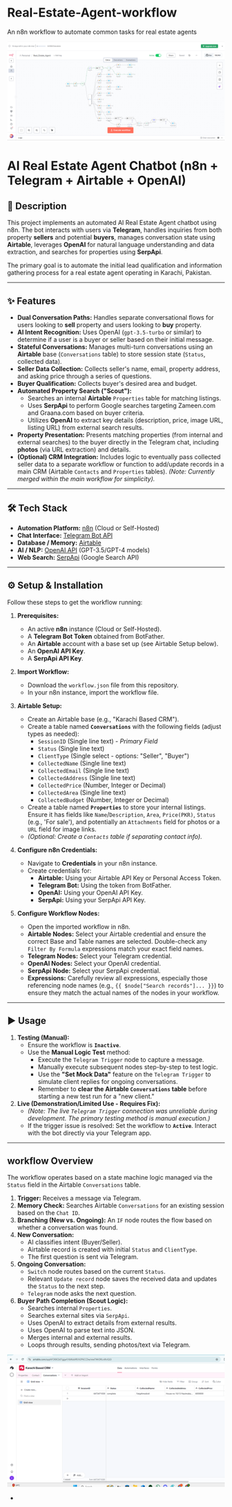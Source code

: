# Real-Estate-Agent-workflow
An n8n workflow to automate common tasks for real estate agents



![Brief description of the image](https://github.com/FAIQahm/Real-Estate-Agent-workflow/blob/fd90a809194b34bcfbb242aef9b271d0e2aa6e41/Screenshot%202025-10-23%20000723.png)



# AI Real Estate Agent Chatbot (n8n + Telegram + Airtable + OpenAI)

## 🚀 Description

This project implements an automated AI Real Estate Agent chatbot using n8n. The bot interacts with users via **Telegram**, handles inquiries from both property **sellers** and potential **buyers**, manages conversation state using **Airtable**, leverages **OpenAI** for natural language understanding and data extraction, and searches for properties using **SerpApi**.

The primary goal is to automate the initial lead qualification and information gathering process for a real estate agent operating in Karachi, Pakistan.

---

## ✨ Features

* **Dual Conversation Paths:** Handles separate conversational flows for users looking to **sell** property and users looking to **buy** property.
* **AI Intent Recognition:** Uses OpenAI (`gpt-3.5-turbo` or similar) to determine if a user is a buyer or seller based on their initial message.
* **Stateful Conversations:** Manages multi-turn conversations using an **Airtable** base (`Conversations` table) to store session state (`Status`, collected data).
* **Seller Data Collection:** Collects seller's name, email, property address, and asking price through a series of questions.
* **Buyer Qualification:** Collects buyer's desired area and budget.
* **Automated Property Search ("Scout"):**
    * Searches an internal **Airtable** `Properties` table for matching listings.
    * Uses **SerpApi** to perform Google searches targeting Zameen.com and Graana.com based on buyer criteria.
    * Utilizes **OpenAI** to extract key details (description, price, image URL, listing URL) from external search results.
* **Property Presentation:** Presents matching properties (from internal and external searches) to the buyer directly in the Telegram chat, including **photos** (via URL extraction) and details.
* **(Optional) CRM Integration:** Includes logic to eventually pass collected seller data to a separate workflow or function to add/update records in a main CRM (Airtable `Contacts` and `Properties` tables). *(Note: Currently merged within the main workflow for simplicity).*

---

## 🛠️ Tech Stack

* **Automation Platform:** [n8n](https://n8n.io/) (Cloud or Self-Hosted)
* **Chat Interface:** [Telegram Bot API](https://core.telegram.org/bots/api)
* **Database / Memory:** [Airtable](https://airtable.com/)
* **AI / NLP:** [OpenAI API](https://openai.com/api/) (GPT-3.5/GPT-4 models)
* **Web Search:** [SerpApi](https://serpapi.com/) (Google Search API)

---

## ⚙️ Setup & Installation

Follow these steps to get the workflow running:

1.  **Prerequisites:**
    * An active **n8n** instance (Cloud or Self-Hosted).
    * A **Telegram Bot Token** obtained from BotFather.
    * An **Airtable** account with a base set up (see Airtable Setup below).
    * An **OpenAI API Key**.
    * A **SerpApi API Key**.

2.  **Import Workflow:**
    * Download the `workflow.json` file from this repository.
    * In your n8n instance, import the workflow file.

3.  **Airtable Setup:**
    * Create an Airtable base (e.g., "Karachi Based CRM").
    * Create a table named **`Conversations`** with the following fields (adjust types as needed):
        * `SessionID` (Single line text) - *Primary Field*
        * `Status` (Single line text)
        * `ClientType` (Single select - options: "Seller", "Buyer")
        * `CollectedName` (Single line text)
        * `CollectedEmail` (Single line text)
        * `CollectedAddress` (Single line text)
        * `CollectedPrice` (Number, Integer or Decimal)
        * `CollectedArea` (Single line text)
        * `CollectedBudget` (Number, Integer or Decimal)
    * Create a table named **`Properties`** to store your internal listings. Ensure it has fields like `Name`/`Description`, `Area`, `Price(PKR)`, `Status` (e.g., 'For sale'), and potentially an `Attachments` field for photos or a `URL` field for image links.
    * *(Optional: Create a `Contacts` table if separating contact info).*

4.  **Configure n8n Credentials:**
    * Navigate to **Credentials** in your n8n instance.
    * Create credentials for:
        * **Airtable:** Using your Airtable API Key or Personal Access Token.
        * **Telegram Bot:** Using the token from BotFather.
        * **OpenAI:** Using your OpenAI API Key.
        * **SerpApi:** Using your SerpApi API Key.

5.  **Configure Workflow Nodes:**
    * Open the imported workflow in n8n.
    * **Airtable Nodes:** Select your Airtable credential and ensure the correct Base and Table names are selected. Double-check any `Filter By Formula` expressions match your exact field names.
    * **Telegram Nodes:** Select your Telegram credential.
    * **OpenAI Nodes:** Select your OpenAI credential.
    * **SerpApi Node:** Select your SerpApi credential.
    * **Expressions:** Carefully review all expressions, especially those referencing node names (e.g., `{{ $node["Search records"]... }}`) to ensure they match the actual names of the nodes in your workflow.

---

## ▶️ Usage

1.  **Testing (Manual):**
    * Ensure the workflow is **`Inactive`**.
    * Use the **Manual Logic Test** method:
        * Execute the `Telegram Trigger` node to capture a message.
        * Manually execute subsequent nodes step-by-step to test logic.
        * Use the **"Set Mock Data"** feature on the `Telegram Trigger` to simulate client replies for ongoing conversations.
        * Remember to **clear the Airtable `Conversations` table** before starting a new test run for a "new client."
2.  **Live (Demonstration/Limited Use - Requires Fix):**
    * *(Note: The live `Telegram Trigger` connection was unreliable during development. The primary testing method is manual execution.)*
    * If the trigger issue is resolved: Set the workflow to **`Active`**. Interact with the bot directly via your Telegram app.

---

##  workflow Overview

The workflow operates based on a state machine logic managed via the `Status` field in the Airtable `Conversations` table.

1.  **Trigger:** Receives a message via Telegram.
2.  **Memory Check:** Searches Airtable `Conversations` for an existing session based on the `Chat ID`.
3.  **Branching (New vs. Ongoing):** An `IF` node routes the flow based on whether a conversation was found.
4.  **New Conversation:**
    * AI classifies intent (Buyer/Seller).
    * Airtable record is created with initial `Status` and `ClientType`.
    * The first question is sent via Telegram.
5.  **Ongoing Conversation:**
    * `Switch` node routes based on the current `Status`.
    * Relevant `Update record` node saves the received data and updates the `Status` to the next step.
    * `Telegram` node asks the next question.
6.  **Buyer Path Completion (Scout Logic):**
    * Searches internal `Properties`.
    * Searches external sites via `SerpApi`.
    * Uses OpenAI to extract details from external results.
    * Uses OpenAI to parse text into JSON.
    * Merges internal and external results.
    * Loops through results, sending photos/text via Telegram.


![Brief description of the image](https://github.com/FAIQahm/Real-Estate-Agent-workflow/blob/a371dfb9c690ea5e37262cbf04e7ce25317d7714/Screenshot%202025-10-22%20233732.png)

-

